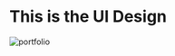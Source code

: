 # This is the UI Design
![portfolio](https://github.com/RiteshKumar009/1.-Portfolio/assets/157370464/4df09baf-51b4-478e-97dd-bd0e6c6556ff)
